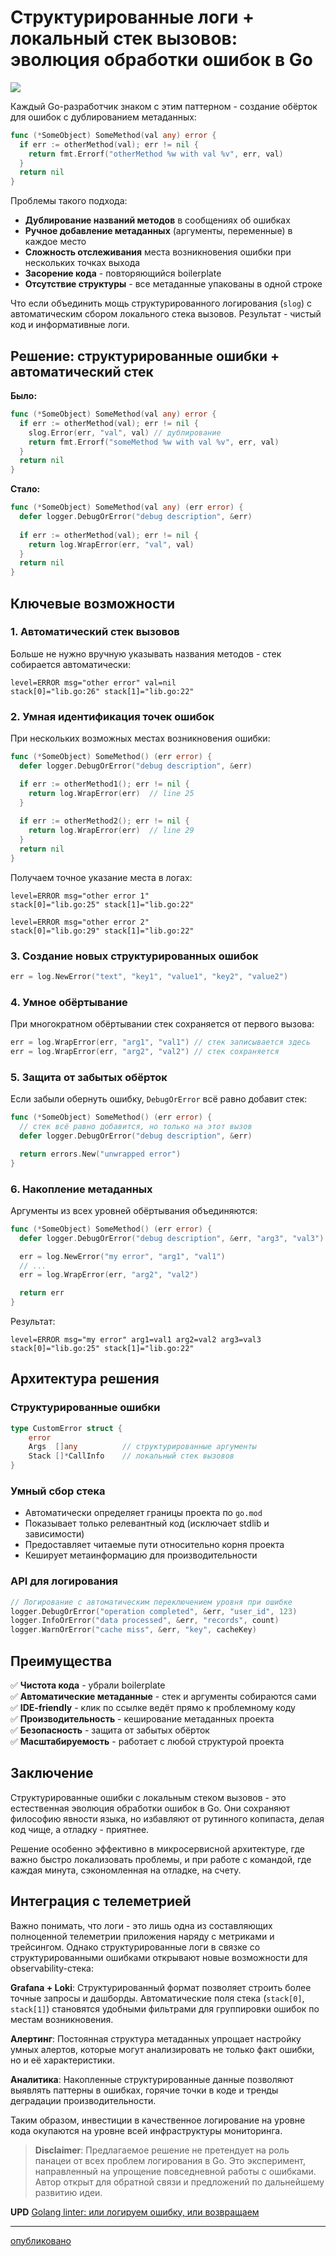 # Структурированные логи + локальный стек вызовов: эволюция обработки ошибок в Go

![](https://habrastorage.org/webt/-t/be/lw/-tbelwsaidub6lf1wbg3pbf-jia.jpeg)

Каждый Go-разработчик знаком с этим паттерном - создание обёрток для ошибок с дублированием метаданных:

```go
func (*SomeObject) SomeMethod(val any) error {
  if err := otherMethod(val); err != nil {
    return fmt.Errorf("otherMethod %w with val %v", err, val)
  }
  return nil
}
```

Проблемы такого подхода:
- **Дублирование названий методов** в сообщениях об ошибках
- **Ручное добавление метаданных** (аргументы, переменные) в каждое место
- **Сложность отслеживания** места возникновения ошибки при нескольких точках выхода
- **Засорение кода** - повторяющийся boilerplate
- **Отсутствие структуры** - все метаданные упакованы в одной строке

Что если объединить мощь структурированного логирования (`slog`) с автоматическим сбором локального стека вызовов. Результат - чистый код и информативные логи.

<cut/>

## Решение: структурированные ошибки + автоматический стек

**Было:**
```go
func (*SomeObject) SomeMethod(val any) error {
  if err := otherMethod(val); err != nil {
    slog.Error(err, "val", val) // дублирование
    return fmt.Errorf("someMethod %w with val %v", err, val)
  }
  return nil
}
```

**Стало:**
```go
func (*SomeObject) SomeMethod(val any) (err error) {
  defer logger.DebugOrError("debug description", &err)
   
  if err := otherMethod(val); err != nil {
    return log.WrapError(err, "val", val)
  }
  return nil
}
```

## Ключевые возможности

### 1. Автоматический стек вызовов

Больше не нужно вручную указывать названия методов - стек собирается автоматически:

```
level=ERROR msg="other error" val=nil 
stack[0]="lib.go:26" stack[1]="lib.go:22"
```

### 2. Умная идентификация точек ошибок

При нескольких возможных местах возникновения ошибки:

```go
func (*SomeObject) SomeMethod() (err error) {
  defer logger.DebugOrError("debug description", &err)

  if err := otherMethod1(); err != nil {
    return log.WrapError(err)  // line 25
  }
  
  if err := otherMethod2(); err != nil {
    return log.WrapError(err)  // line 29
  }
  return nil
}
```

Получаем точное указание места в логах:

```
level=ERROR msg="other error 1"
stack[0]="lib.go:25" stack[1]="lib.go:22"

level=ERROR msg="other error 2"
stack[0]="lib.go:29" stack[1]="lib.go:22"
```

### 3. Создание новых структурированных ошибок

```go
err = log.NewError("text", "key1", "value1", "key2", "value2")
```

### 4. Умное обёртывание

При многократном обёртывании стек сохраняется от первого вызова:

```go
err = log.WrapError(err, "arg1", "val1") // стек записывается здесь
err = log.WrapError(err, "arg2", "val2") // стек сохраняется
```

### 5. Защита от забытых обёрток

Если забыли обернуть ошибку, `DebugOrError` всё равно добавит стек:

```go
func (*SomeObject) SomeMethod() (err error) {
  // стек всё равно добавится, но только на этот вызов
  defer logger.DebugOrError("debug description", &err) 

  return errors.New("unwrapped error") 
}
```

### 6. Накопление метаданных

Аргументы из всех уровней обёртывания объединяются:

```go
func (*SomeObject) SomeMethod() (err error) {
  defer logger.DebugOrError("debug description", &err, "arg3", "val3")

  err = log.NewError("my error", "arg1", "val1")
  // ...
  err = log.WrapError(err, "arg2", "val2")

  return err
}
```

Результат:
```
level=ERROR msg="my error" arg1=val1 arg2=val2 arg3=val3
stack[0]="lib.go:25" stack[1]="lib.go:22"
```

## Архитектура решения

### Структурированные ошибки

```go
type CustomError struct {
	error
	Args  []any          // структурированные аргументы
	Stack []*CallInfo    // локальный стек вызовов
}
```

### Умный сбор стека

- Автоматически определяет границы проекта по `go.mod`
- Показывает только релевантный код (исключает stdlib и зависимости)
- Предоставляет читаемые пути относительно корня проекта
- Кеширует метаинформацию для производительности

### API для логирования

```go
// Логирование с автоматическим переключением уровня при ошибке
logger.DebugOrError("operation completed", &err, "user_id", 123)
logger.InfoOrError("data processed", &err, "records", count)
logger.WarnOrError("cache miss", &err, "key", cacheKey)
```

## Преимущества

✅ **Чистота кода** - убрали boilerplate  
✅ **Автоматические метаданные** - стек и аргументы собираются сами  
✅ **IDE-friendly** - клик по ссылке ведёт прямо к проблемному коду  
✅ **Производительность** - кеширование метаданных проекта  
✅ **Безопасность** - защита от забытых обёрток  
✅ **Масштабируемость** - работает с любой структурой проекта  

## Заключение

Структурированные ошибки с локальным стеком вызовов - это естественная эволюция обработки ошибок в Go. Они сохраняют философию явности языка, но избавляют от рутинного копипаста, делая код чище, а отладку - приятнее.

Решение особенно эффективно в микросервисной архитектуре, где важно быстро локализовать проблемы, и при работе с командой, где каждая минута, сэкономленная на отладке, на счету.

## Интеграция с телеметрией

Важно понимать, что логи - это лишь одна из составляющих полноценной телеметрии приложения наряду с метриками и трейсингом. Однако структурированные логи в связке со структурированными ошибками открывают новые возможности для observability-стека:

**Grafana + Loki**: Структурированный формат позволяет строить более точные запросы и дашборды. Автоматические поля стека (`stack[0]`, `stack[1]`) становятся удобными фильтрами для группировки ошибок по местам возникновения.

**Алертинг**: Постоянная структура метаданных упрощает настройку умных алертов, которые могут анализировать не только факт ошибки, но и её характеристики.

**Аналитика**: Накопленные структурированные данные позволяют выявлять паттерны в ошибках, горячие точки в коде и тренды деградации производительности.

Таким образом, инвестиции в качественное логирование на уровне кода окупаются на уровне всей инфраструктуры мониторинга.

> **Disclaimer**: Предлагаемое решение не претендует на роль панацеи от всех проблем логирования в Go. Это эксперимент, направленный на упрощение повседневной работы с ошибками. Автор открыт для обратной связи и предложений по дальнейшему развитию идеи.

**UPD** [Golang linter: или логируем ошибку, или возвращаем](https://github.com/error-log-or-return/error-log-or-return)

---

[опубликовано](https://habr.com/ru/topic/edit/915660/)